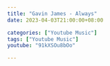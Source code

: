 ```yaml
---
title: "Gavin James - Always"
date: 2023-04-03T21:00:00+08:00

categories: ["Youtube Music"]
tags: ["Youtube Music"]
youtube: "91kXSOu8bOo"

---
```

